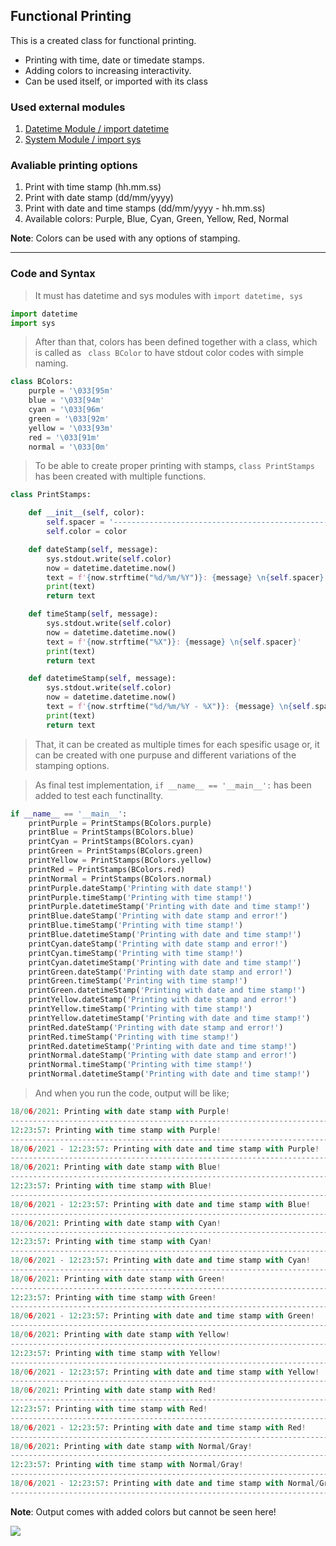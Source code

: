 ## Functional Printing

This is a created class for functional printing.

* Printing with time, date or timedate stamps.
* Adding colors to increasing interactivity.
* Can be used itself, or imported with its class

### Used external modules
1. [Datetime Module / import datetime](https://docs.python.org/3/library/datetime.html)
2. [System Module / import sys](https://docs.python.org/3/library/sys.html)

### Avaliable printing options
1. Print with time stamp (hh.mm.ss)
2. Print with date stamp (dd/mm/yyyy)
3. Print with date and time stamps (dd/mm/yyyy - hh.mm.ss)
4. Available colors: Purple, Blue, Cyan, Green, Yellow, Red, Normal

__Note__: Colors can be used with any options of stamping.

---
### Code and Syntax

> It must has datetime and sys modules with `import datetime, sys`

```python
import datetime
import sys
```
> After than that, colors has been defined together with a class, which is called as ` class BColor` to have stdout color codes with simple naming.

```python
class BColors:
    purple = '\033[95m'
    blue = '\033[94m'
    cyan = '\033[96m'
    green = '\033[92m'
    yellow = '\033[93m'
    red = '\033[91m'
    normal = '\033[0m'
```
> To be able to create proper printing with stamps, `class PrintStamps` has been created with multiple functions.

```python
class PrintStamps:

    def __init__(self, color):
        self.spacer = '------------------------------------------------------------------------------------'
        self.color = color

    def dateStamp(self, message):
        sys.stdout.write(self.color)
        now = datetime.datetime.now()
        text = f'{now.strftime("%d/%m/%Y")}: {message} \n{self.spacer}'
        print(text)
        return text

    def timeStamp(self, message):
        sys.stdout.write(self.color)
        now = datetime.datetime.now()
        text = f'{now.strftime("%X")}: {message} \n{self.spacer}'
        print(text)
        return text

    def datetimeStamp(self, message):
        sys.stdout.write(self.color)
        now = datetime.datetime.now()
        text = f'{now.strftime("%d/%m/%Y - %X")}: {message} \n{self.spacer}'
        print(text)
        return text
```
> That, it can be created as multiple times for each spesific usage or, it can be created with one purpuse and different variations of the stamping options.

> As final test implementation, `if __name__ == '__main__':` has been added to test each functinallty.

```python
if __name__ == '__main__':
    printPurple = PrintStamps(BColors.purple)
    printBlue = PrintStamps(BColors.blue)
    printCyan = PrintStamps(BColors.cyan)
    printGreen = PrintStamps(BColors.green)
    printYellow = PrintStamps(BColors.yellow)
    printRed = PrintStamps(BColors.red)
    printNormal = PrintStamps(BColors.normal)
    printPurple.dateStamp('Printing with date stamp!')
    printPurple.timeStamp('Printing with time stamp!')
    printPurple.datetimeStamp('Printing with date and time stamp!')
    printBlue.dateStamp('Printing with date stamp and error!')
    printBlue.timeStamp('Printing with time stamp!')
    printBlue.datetimeStamp('Printing with date and time stamp!')
    printCyan.dateStamp('Printing with date stamp and error!')
    printCyan.timeStamp('Printing with time stamp!')
    printCyan.datetimeStamp('Printing with date and time stamp!')
    printGreen.dateStamp('Printing with date stamp and error!')
    printGreen.timeStamp('Printing with time stamp!')
    printGreen.datetimeStamp('Printing with date and time stamp!')
    printYellow.dateStamp('Printing with date stamp and error!')
    printYellow.timeStamp('Printing with time stamp!')
    printYellow.datetimeStamp('Printing with date and time stamp!')
    printRed.dateStamp('Printing with date stamp and error!')
    printRed.timeStamp('Printing with time stamp!')
    printRed.datetimeStamp('Printing with date and time stamp!')
    printNormal.dateStamp('Printing with date stamp and error!')
    printNormal.timeStamp('Printing with time stamp!')
    printNormal.datetimeStamp('Printing with date and time stamp!')

```
> And when you run the code, output will be like;

```python
18/06/2021: Printing with date stamp with Purple! 
------------------------------------------------------------------------------------
12:23:57: Printing with time stamp with Purple! 
------------------------------------------------------------------------------------
18/06/2021 - 12:23:57: Printing with date and time stamp with Purple! 
------------------------------------------------------------------------------------
18/06/2021: Printing with date stamp with Blue! 
------------------------------------------------------------------------------------
12:23:57: Printing with time stamp with Blue! 
------------------------------------------------------------------------------------
18/06/2021 - 12:23:57: Printing with date and time stamp with Blue! 
------------------------------------------------------------------------------------
18/06/2021: Printing with date stamp with Cyan! 
------------------------------------------------------------------------------------
12:23:57: Printing with time stamp with Cyan! 
------------------------------------------------------------------------------------
18/06/2021 - 12:23:57: Printing with date and time stamp with Cyan! 
------------------------------------------------------------------------------------
18/06/2021: Printing with date stamp with Green! 
------------------------------------------------------------------------------------
12:23:57: Printing with time stamp with Green! 
------------------------------------------------------------------------------------
18/06/2021 - 12:23:57: Printing with date and time stamp with Green! 
------------------------------------------------------------------------------------
18/06/2021: Printing with date stamp with Yellow! 
------------------------------------------------------------------------------------
12:23:57: Printing with time stamp with Yellow! 
------------------------------------------------------------------------------------
18/06/2021 - 12:23:57: Printing with date and time stamp with Yellow! 
------------------------------------------------------------------------------------
18/06/2021: Printing with date stamp with Red! 
------------------------------------------------------------------------------------
12:23:57: Printing with time stamp with Red! 
------------------------------------------------------------------------------------
18/06/2021 - 12:23:57: Printing with date and time stamp with Red! 
------------------------------------------------------------------------------------
18/06/2021: Printing with date stamp with Normal/Gray! 
------------------------------------------------------------------------------------
12:23:57: Printing with time stamp with Normal/Gray! 
------------------------------------------------------------------------------------
18/06/2021 - 12:23:57: Printing with date and time stamp with Normal/Gray! 
------------------------------------------------------------------------------------
```

__Note__: Output comes with added colors but cannot be seen here!


![](https://www.python.org/static/community_logos/python-logo-master-v3-TM.png)
